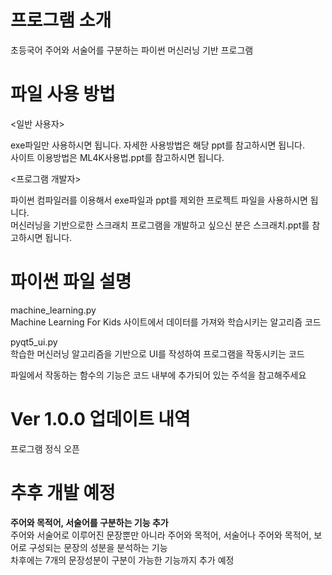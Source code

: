 # 프로그램 소개
초등국어 주어와 서술어를 구분하는 파이썬 머신러닝 기반 프로그램

# 파일 사용 방법
<일반 사용자>

exe파일만 사용하시면 됩니다. 자세한 사용방법은 해당 ppt를 참고하시면 됩니다.  
사이트 이용방법은 ML4K사용법.ppt를 참고하시면 됩니다.


<프로그램 개발자>

파이썬 컴파일러를 이용해서 exe파일과 ppt를 제외한 프로젝트 파일을 사용하시면 됩니다.  
머신러닝을 기반으로한 스크래치 프로그램을 개발하고 싶으신 분은 스크래치.ppt를 참고하시면 됩니다.

# 파이썬 파일 설명
machine_learning.py  
Machine Learning For Kids 사이트에서 데이터를 가져와 학습시키는 알고리즘 코드


pyqt5_ui.py  
학습한 머신러닝 알고리즘을 기반으로 UI를 작성하여 프로그램을 작동시키는 코드

파일에서 작동하는 함수의 기능은 코드 내부에 추가되어 있는 주석을 참고해주세요
# Ver 1.0.0 업데이트 내역
프로그램 정식 오픈

# 추후 개발 예정
**주어와 목적어, 서술어를 구분하는 기능 추가**  
주어와 서술어로 이루어진 문장뿐만 아니라 주어와 목적어, 서술어나 주어와 목적어, 보어로 구성되는 문장의 성분을 분석하는 기능  
차후에는 7개의 문장성분이 구분이 가능한 기능까지 추가 예정
